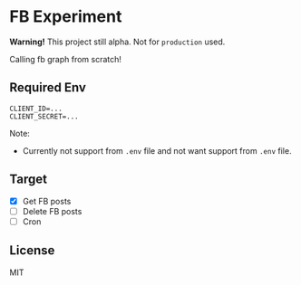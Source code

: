 # FB Experiment

__Warning!__ This project still alpha. Not for `production` used.

Calling fb graph from scratch!

## Required Env

```env
CLIENT_ID=...
CLIENT_SECRET=...
```

Note:

* Currently not support from `.env` file and not want support from `.env` file.

## Target

- [x] Get FB posts
- [ ] Delete FB posts
- [ ] Cron

## License

MIT